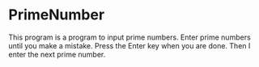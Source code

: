 # PrimeNumber
This program is a program to input prime numbers.
Enter prime numbers until you make a mistake.
Press the Enter key when you are done.
Then I enter the next prime number.

